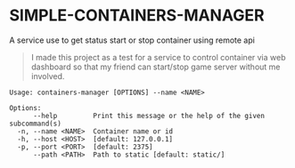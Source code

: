 # SIMPLE-CONTAINERS-MANAGER

A service use to get status start or stop container using remote api

> I made this project as a test for a service to control container via web dashboard so that my friend can start/stop game server without me involved.

```
Usage: containers-manager [OPTIONS] --name <NAME>

Options:
      --help         Print this message or the help of the given subcommand(s)
  -n, --name <NAME>  Container name or id
  -h, --host <HOST>  [default: 127.0.0.1]
  -p, --port <PORT>  [default: 2375]
      --path <PATH>  Path to static [default: static/]
```
